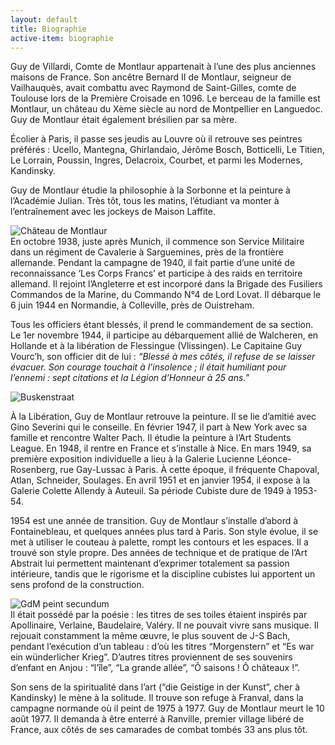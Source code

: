 ```yaml
---
layout: default
title: Biographie
active-item: biographie
---
```

<div class="printy">

Guy de Villardi, Comte de Montlaur appartenait à l’une des plus anciennes maisons de France. Son ancêtre Bernard II de Montlaur, seigneur de Vailhauquès, avait combattu avec Raymond de Saint-Gilles, comte de Toulouse lors de la Première Croisade en 1096. Le berceau de la famille est Montlaur, un château du Xème siècle au nord de Montpellier en Languedoc. Guy de Montlaur était également brésilien par sa mère.

Écolier à Paris, il passe ses jeudis au Louvre où il retrouve ses peintres préférés&nbsp;: Ucello, Mantegna, Ghirlandaio, Jérôme Bosch, Botticelli, Le Titien, Le Lorrain, Poussin, Ingres, Delacroix, Courbet, et parmi les Modernes, Kandinsky.

Guy de Montlaur étudie la philosophie à la Sorbonne et la peinture à l’Académie Julian. Très tôt, tous les matins, l’étudiant va monter à l’entraînement avec les jockeys de Maison Laffite.

</div>

<img src="{{ site.baseurl }}/photos/montlaur.jpg" alt="Château de Montlaur">

<div class="printy">
En octobre 1938, juste après Munich, il commence son Service Militaire dans un régiment de Cavalerie à Sarguemines, près de la frontière allemande. Pendant la campagne de 1940, il fait partie d’une unité de reconnaissance ‘Les Corps Francs’ et participe à des raids en territoire allemand. Il rejoint l’Angleterre et est incorporé dans la Brigade des Fusiliers Commandos de la Marine, du Commando N°4 de Lord Lovat. Il débarque le 6 juin 1944 en Normandie, à Colleville, près de Ouistreham.

Tous les officiers étant blessés, il prend le commandement de sa section. Le 1er novembre 1944, il participe au débarquement allié de Walcheren, en Hollande et à la libération de Flessingue (Vlissingen). Le Capitaine Guy Vourc’h, son officier dit de lui&nbsp;: <em>“Blessé à mes côtés, il refuse de se laisser évacuer. Son courage touchait à l’insolence&nbsp;; il était humiliant pour l’ennemi&nbsp;: sept citations et la Légion d’Honneur à 25&nbsp;ans.”</em>
</div>

<img src="{{ site.baseurl }}/photos/Buskenstraat.jpg" alt="Buskenstraat">

<div class="printy">

À la Libération, Guy de Montlaur retrouve la peinture. Il se lie d’amitié avec Gino Severini qui le conseille. En février 1947, il part à New York avec sa famille et rencontre Walter Pach. Il étudie la peinture à l’Art Students League. En 1948, il rentre en France et s’installe à Nice. En mars 1949, sa première exposition individuelle a lieu à la Galerie Lucienne Léonce-Rosenberg, rue Gay-Lussac à Paris. À cette époque, il fréquente Chapoval, Atlan, Schneider, Soulages. En avril 1951 et en janvier 1954, il expose à la Galerie Colette Allendy à Auteuil. Sa période Cubiste dure de 1949 à 1953-54.

1954 est une année de transition. Guy de Montlaur s’installe d’abord à Fontainebleau, et quelques années plus tard à Paris. Son style évolue, il se met à utiliser le couteau à palette, rompt les contours et les espaces. Il a trouvé son style propre. Des années de technique et de pratique de l’Art Abstrait lui permettent maintenant d’exprimer totalement sa passion intérieure, tandis que le rigorisme et la discipline cubistes lui apportent un sens profond de la construction.

</div>

<img src="{{ site.baseurl }}/photos/GdM-peint-secundum.jpg" alt="GdM peint secundum">

<div class="printy">
Il était possédé par la poésie&nbsp;: les titres de ses toiles étaient inspirés par Apollinaire, Verlaine, Baudelaire, Valéry. Il ne pouvait vivre sans musique. Il rejouait constamment la même œuvre, le plus souvent de J-S Bach, pendant l’exécution d’un tableau&nbsp;: d’où les titres “Morgenstern” et “Es war ein wünderlicher Krieg”. D’autres titres proviennent de ses souvenirs d’enfant en Anjou&nbsp;: “l’île”, “La grande allée”, “Ô saisons&nbsp;! Ô châteaux&nbsp;!”.

Son sens de la spiritualité dans l’art (“die Geistige in der Kunst”, cher à Kandinsky) le mène à la solitude. Il trouve son refuge à Franval, dans la campagne normande où il peint de 1975 à 1977. Guy de Montlaur meurt le 10 août 1977. Il demanda à être enterré à Ranville, premier village libéré de France, aux côtés de ses camarades de combat tombés 33&nbsp;ans plus tôt.

</div>
